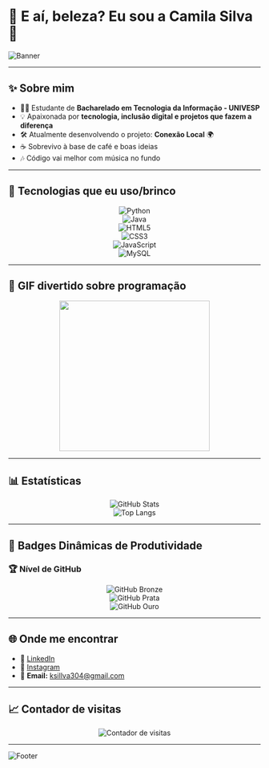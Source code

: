 # 👋 E aí, beleza? Eu sou a **Camila Silva** 🚀  

![Banner](https://capsule-render.vercel.app/api?type=waving&color=6A5ACD&height=200&section=header&text=Bem-vindo%20ao%20meu%20GitHub!&fontSize=30&fontColor=fff)

---

## ✨ Sobre mim  
- 👩‍💻 Estudante de **Bacharelado em Tecnologia da Informação - UNIVESP**  
- 💡 Apaixonada por **tecnologia, inclusão digital e projetos que fazem a diferença**  
- 🛠️ Atualmente desenvolvendo o projeto: **Conexão Local** 🌍  
- ☕ Sobrevivo à base de café e boas ideias  
- 🎶 Código vai melhor com música no fundo  

---

## 🚀 Tecnologias que eu uso/brinco
<div align="center">
  
![Python](https://img.shields.io/badge/Python-3776AB?style=for-the-badge&logo=python&logoColor=white)  
![Java](https://img.shields.io/badge/Java-ED8B00?style=for-the-badge&logo=java&logoColor=white)  
![HTML5](https://img.shields.io/badge/HTML5-E34F26?style=for-the-badge&logo=html5&logoColor=white)  
![CSS3](https://img.shields.io/badge/CSS3-1572B6?style=for-the-badge&logo=css3&logoColor=white)  
![JavaScript](https://img.shields.io/badge/JavaScript-F7DF1E?style=for-the-badge&logo=javascript&logoColor=black)  
![MySQL](https://img.shields.io/badge/MySQL-005C84?style=for-the-badge&logo=mysql&logoColor=white)  

</div>

---

## 🎨 GIF divertido sobre programação
<div align="center">
  <img src="https://media.giphy.com/media/13HgwGsXF0aiGY/giphy.gif" width="300"/>
</div>

---

## 📊 Estatísticas  
<div align="center">

![GitHub Stats](https://github-readme-stats.vercel.app/api?username=Ksillvas&show_icons=true&theme=dracula)  
![Top Langs](https://github-readme-stats.vercel.app/api/top-langs/?username=Ksillvas&layout=compact&theme=dracula)

</div>

---

## 🌟 Badges Dinâmicas de Produtividade

<div align="center">


</div>

### 🏆 Nível de GitHub
<div align="center">

![GitHub Bronze](https://img.shields.io/badge/GitHub-Bronze-bronze?style=for-the-badge)  
![GitHub Prata](https://img.shields.io/badge/GitHub-Prata-silver?style=for-the-badge)  
![GitHub Ouro](https://img.shields.io/badge/GitHub-Ouro-gold?style=for-the-badge)  

</div>

---

## 🌐 Onde me encontrar  
- 💼 [LinkedIn](https://www.linkedin.com/in/camila-silva-a44133249?utm_source=share&utm_campaign=share_via&utm_content=profile&utm_medium=android_app)  
- 📸 [Instagram](https://www.instagram.com/kaahsillvas?igsh=a204a3RhYmE3MWEx)  
- 📧 **Email:** ksillva304@gmail.com  

---

## 📈 Contador de visitas
<div align="center">
  <img src="https://komarev.com/ghpvc/?username=Ksillvas&color=6A5ACD&style=flat-square" alt="Contador de visitas" />
</div>

---

![Footer](https://capsule-render.vercel.app/api?type=waving&color=6A5ACD&height=100&section=footer&fontColor=fff&reversal=true)
